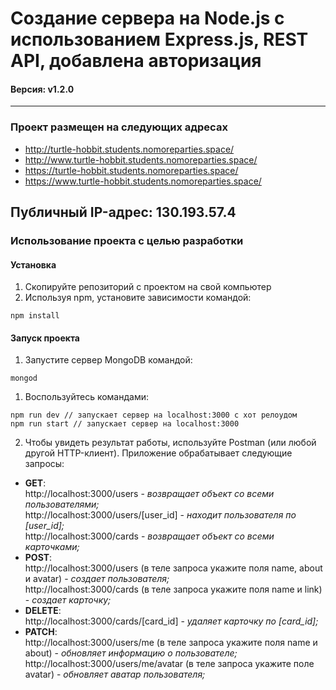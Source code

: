 # Создание сервера на Node.js с использованием Express.js, REST API, добавлена авторизация
#### Версия: v1.2.0 
---
### Проект размещен на следующих адресах
  + http://turtle-hobbit.students.nomoreparties.space/
  + http://www.turtle-hobbit.students.nomoreparties.space/
  + https://turtle-hobbit.students.nomoreparties.space/
  + https://www.turtle-hobbit.students.nomoreparties.space/

<b>Публичный IP-адрес:</b> 130.193.57.4
---
### Использование проекта с целью разработки
#### Установка
1. Скопируйте репозиторий с проектом на свой компьютер
2. Используя npm, установите зависимости командой:  
```
npm install
```

#### Запуск проекта 
1. Запустите сервер MongoDB командой:
```
mongod
```
1. Воспользуйтесь командами:  
```
npm run dev // запускает сервер на localhost:3000 с хот релоудом
npm run start // запускает сервер на localhost:3000
```
2. Чтобы увидеть результат работы, используйте Postman (или любой другой HTTP-клиент). Приложение обрабатывает следующие запросы:  
  + <b>GET</b>:  
http://localhost:3000/users - <em>возвращает объект со всеми пользователями;</em>  
http://localhost:3000/users/[user_id] - <em>находит пользователя по [user_id];</em>  
http://localhost:3000/cards - <em>возвращает объект со всеми карточками;</em>  
  + <b>POST</b>:  
http://localhost:3000/users (в теле запроса укажите поля name, about и avatar) - <em>создает пользователя;</em>   
http://localhost:3000/cards (в теле запроса укажите поля name и link) - <em>создает карточку;</em>  
  + <b>DELETE</b>:  
http://localhost:3000/cards/[card_id] - <em>удаляет карточку по [card_id];</em>  
  + <b>PATCH</b>:  
http://localhost:3000/users/me (в теле запроса укажите поля name и about) - <em>обновляет информацию о пользователе;</em>  
http://localhost:3000/users/me/avatar (в теле запроса укажите поле avatar) - <em>обновляет аватар пользователя;</em>  
